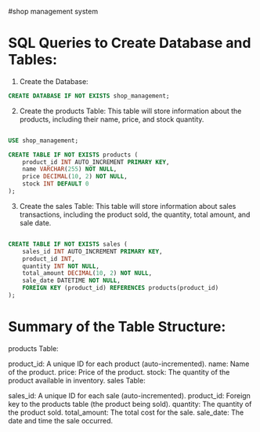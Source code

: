 #shop management system 

# SQL Queries to Create Database and Tables:
1. Create the Database:
```sql
CREATE DATABASE IF NOT EXISTS shop_management;
```
2. Create the products Table:
This table will store information about the products, including their name, price, and stock quantity.

```sql

USE shop_management;

CREATE TABLE IF NOT EXISTS products (
    product_id INT AUTO_INCREMENT PRIMARY KEY,
    name VARCHAR(255) NOT NULL,
    price DECIMAL(10, 2) NOT NULL,
    stock INT DEFAULT 0
);
```
3. Create the sales Table:
This table will store information about sales transactions, including the product sold, the quantity, total amount, and sale date.

```sql

CREATE TABLE IF NOT EXISTS sales (
    sales_id INT AUTO_INCREMENT PRIMARY KEY,
    product_id INT,
    quantity INT NOT NULL,
    total_amount DECIMAL(10, 2) NOT NULL,
    sale_date DATETIME NOT NULL,
    FOREIGN KEY (product_id) REFERENCES products(product_id)
);
```

# Summary of the Table Structure:
products Table:

product_id: A unique ID for each product (auto-incremented).
name: Name of the product.
price: Price of the product.
stock: The quantity of the product available in inventory.
sales Table:

sales_id: A unique ID for each sale (auto-incremented).
product_id: Foreign key to the products table (the product being sold).
quantity: The quantity of the product sold.
total_amount: The total cost for the sale.
sale_date: The date and time the sale occurred.
